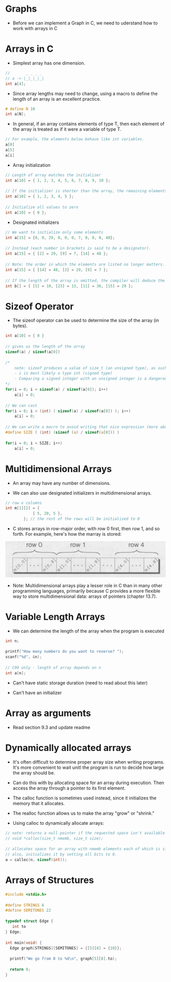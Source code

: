# Graphs

- Before we can implement a Graph in C, we need to uderstand how to work with arrays in C

# Arrays in C

- Simplest array has one dimension.

```c
//       _ _ _ _
// a -> |_|_|_|_|
int a[4];
```

- Since array lengths may need to change, using a macro to define the length of an array is an excellent practice.
```c
# define N 10
int a[N];
```

- In general, if an array contains elements of type T, then each element of the array is treated as if it were a variable of type T.

```c
// For example, the elements below behave like int variables.
a[0]
a[5]
a[i]
```

- Array initialization

```c
// Length of array matches the initializer
int a[10] = { 1, 2, 3, 4, 5, 6, 7, 8, 9, 10 };

// If the initializer is shorter than the array, the remaining elements are given 0.
int a[10] = { 1, 2, 3, 4, 5 };

// Initialize all values to zero
int a[10] = { 0 };
```

- Designated initializers

```c
// We want to initialize only some elements
int a[15] = {0, 0, 29, 0, 0, 0, 7, 0, 0, 0, 48};

// Instead (each number in brackets is said to be a designator).
int a[15] = { [2] = 29, [9] = 7, [14] = 48 };

// Note: the order in which the elements are listed no longer matters.
int a[15] = { [14] = 48, [2] = 29, [9] = 7 };

// If the length of the array is omitted, the compiler will deduce the length from the largest designator
int b[] = { [5] = 10, [23] = 13, [11] = 36, [15] = 29 };
```

# Sizeof Operator

- The sizeof operator can be used to determine the size of the array (in bytes).

```c
int a[10] = { 0 }

// gives us the length of the array
sizeof(a) / sizeof(a[0])

/*
    note: sizeof produces a value of size_t (an unsigned type), as such, some compilers produce a warning message for the expression: sizeof(a) / sizeof(a[0])
    - i is most likely a type int (signed type)
    - Comparing a signed integer with an unsigned integer is a dangerous practice,
*/
for(i = 0; i < sizeof(a) / sizeof(a[0]); i++)
    a[i] = 0;

// We can cast
for(i = 0; i < (int) ( sizeof(a) / sizeof(a[0]) ); i++)
    a[i] = 0;

// We can write a macro to avoid writing that nice expression (more about this in chapter 14.3 parameterized macros)
#define SIZE ( (int) (sizeof (a) / sizeof(a[0])) )

for(i = 0; i < SIZE; i++)
    a[i] = 0;
```

# Multidimensional Arrays

- An array may have any number of dimensions.

- We can also use designated initializers in multidimensional arrays.

```c
// row x columns
int m[1][2] = {
            { 5, 20, 5 },
        }; // the rest of the rows will be initialized to 0
```

- C stores arrays in row-major order, with row 0 first, then row 1, and so forth. For example, here's how the marray is stored:

<img src="img/row-major-order.jpeg" />

- Note: Multidimensional arrays play a lesser role in C than in many other programming languages, primarily because C provides a more flexible way to store multidimensional data: arrays of pointers (chapter 13.7).

# Variable Length Arrays

- We can determine the length of the array when the program is executed

```c
int n;

printf("How many numbers do you want to reverse? ");
scanf("%d", &n);

// C99 only - length of array depends on n
int a[n];
```

- Can't have static storage duration (need to read about this later)

- Can't have an initializer

# Array as arguments

- Read section 9.3 and update readme

# Dynamically allocated arrays

- It's often difficult to determine proper array size when writing programs. It's more convenient to wait unitl the program is run to decide how large the array should be.

- Can do this with by allocating space for an array during execution. Then access the array through a pointer to its first element.

- The calloc function is sometimes used instead, since it initializes the memory that it allocates.

- The realloc function allows us to make the array "grow" or "shrink." 

- Using calloc to dynamically allocate arrays:

```c
// note: returns a null pointer if the requested space isn't available
// void *calloc(size_t nmemb, size_t size);

// allocates space for an array with nmemb elements each of which is size bytes long.
// also, initializes it by setting all bits to 0.
a = calloc(n, sizeof(int));
```

# Arrays of Structures

```c
#include <stdio.h>

#define STRINGS 6
#define SEMITONES 22

typedef struct Edge {
   int to 
} Edge;

int main(void) {
  Edge graph[STRINGS][SEMITONES] = {[5][8] = {10}};

  printf("We go from 8 to %d\n", graph[5][8].to);

  return 0;
}
```
